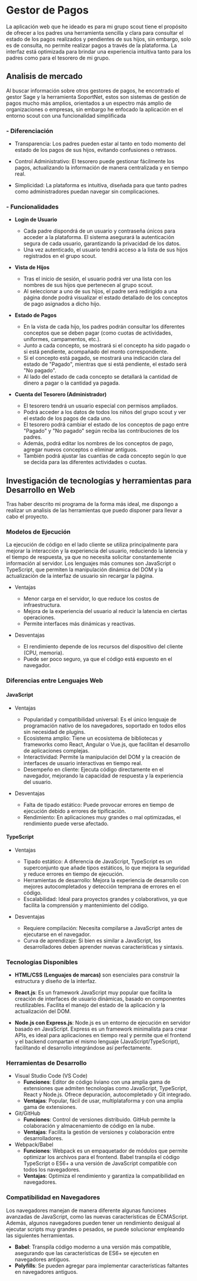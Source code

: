 # Gestor de Pagos

La aplicación web que he ideado es para mi grupo scout tiene el propósito de ofrecer a los padres una herramienta sencilla y clara para consultar el estado de los pagos realizados y pendientes de sus hijos, sin embargo, solo es de consulta, no permite realizar pagos a través de la plataforma. La interfaz está optimizada para brindar una experiencia intuitiva tanto para los padres como para el tesorero de mi grupo.

## Analisis de mercado

Al buscar información sobre otros gestores de pagos, he encontrado el gestor Sage y la herramienta SoportNet, estos son sistemas de gestión de pagos mucho más amplios, orientados a un espectro más amplio de organizaciones o empresas, sin embargo he enfocado la aplicación en el entorno scout con una funcionalidad simplificada

### - Diferenciación

 - Transparencia: Los padres pueden estar al tanto en todo momento del estado de los pagos de sus hijos, evitando confusiones o retrasos.

 - Control Administrativo: El tesorero puede gestionar fácilmente los pagos, actualizando la información de manera centralizada y en tiempo real.

 - Simplicidad: La plataforma es intuitiva, diseñada para que tanto padres como administradores puedan navegar sin complicaciones.

### - Funcionalidades

 - **Login de Usuario**

    - Cada padre dispondrá de un usuario y contraseña únicos para acceder a la plataforma. El sistema asegurará la autenticación segura de cada usuario, garantizando la privacidad de los datos.
    - Una vez autenticado, el usuario tendrá acceso a la lista de sus hijos registrados en el grupo scout.

 - **Vista de Hijos**

    - Tras el inicio de sesión, el usuario podrá ver una lista con los nombres de sus hijos que pertenecen al grupo scout.
    - Al seleccionar a uno de sus hijos, el padre será redirigido a una página donde podrá visualizar el estado detallado de los conceptos de pago asignados a dicho hijo.

 - **Estado de Pagos**

    - En la vista de cada hijo, los padres podrán consultar los diferentes conceptos que se deben pagar (como cuotas de actividades, uniformes, campamentos, etc.).
    - Junto a cada concepto, se mostrará si el concepto ha sido pagado o si está pendiente, acompañado del monto correspondiente.
    - Si el concepto está pagado, se mostrará una indicación clara del estado de "Pagado", mientras que si está pendiente, el estado será "No pagado".
    - Al lado del estado de cada concepto se detallará la cantidad de dinero a pagar o la cantidad ya pagada.

 - **Cuenta del Tesorero (Administrador)**

    - El tesorero tendrá un usuario especial con permisos ampliados.
    - Podrá acceder a los datos de todos los niños del grupo scout y ver el estado de los pagos de cada uno.
    - El tesorero podrá cambiar el estado de los conceptos de pago entre "Pagado" y "No pagado" según reciba las contribuciones de los padres.
    - Además, podrá editar los nombres de los conceptos de pago, agregar nuevos conceptos o eliminar antiguos.
    - También podrá ajustar las cuantías de cada concepto según lo que se decida para las diferentes actividades o cuotas.

## Investigación de tecnologías y herramientas para Desarrollo en Web

Tras haber descrito mi programa de la forma más ideal, me dispongo a realizar un analisis de las herramientas que puedo disponer para llevar a cabo el proyecto.

### Modelos de Ejecución

La ejecución de código en el lado cliente se utiliza principalmente para mejorar la interacción y la experiencia del usuario, reduciendo la latencia y el tiempo de respuesta, ya que no necesita solicitar constantemente información al servidor. Los lenguajes más comunes son JavaScript o TypeScript, que permiten la manipulación dinámica del DOM y la actualización de la interfaz de usuario sin recargar la página.

 - Ventajas

    - Menor carga en el servidor, lo que reduce los costos de infraestructura.
    - Mejora de la experiencia del usuario al reducir la latencia en ciertas operaciones.
    - Permite interfaces más dinámicas y reactivas.

 - Desventajas

    - El rendimiento depende de los recursos del dispositivo del cliente (CPU, memoria).
    - Puede ser poco seguro, ya que el código está expuesto en el navegador.

### Diferencias entre Lenguajes Web

####  JavaScript

- Ventajas

    - Popularidad y compatibilidad universal: Es el único lenguaje de programación nativo de los navegadores, soportado en todos ellos sin necesidad de plugins.
    - Ecosistema amplio: Tiene un ecosistema de bibliotecas y frameworks como React, Angular o Vue.js, que facilitan el desarrollo de aplicaciones complejas.
    - Interactividad: Permite la manipulación del DOM y la creación de interfaces de usuario interactivas en tiempo real.
    - Desempeño en cliente: Ejecuta código directamente en el navegador, mejorando la capacidad de respuesta y la experiencia del usuario.

- Desventajas

    - Falta de tipado estático: Puede provocar errores en tiempo de ejecución debido a errores de tipificación.
    - Rendimiento: En aplicaciones muy grandes o mal optimizadas, el rendimiento puede verse afectado.

#### TypeScript

- Ventajas

    - Tipado estático: A diferencia de JavaScript, TypeScript es un superconjunto que añade tipos estáticos, lo que mejora la seguridad y reduce errores en tiempo de ejecución.
    - Herramientas de desarrollo: Mejora la experiencia de desarrollo con mejores autocompletados y detección temprana de errores en el código.
    - Escalabilidad: Ideal para proyectos grandes y colaborativos, ya que facilita la comprensión y mantenimiento del código.

- Desventajas

    - Requiere compilación: Necesita compilarse a JavaScript antes de ejecutarse en el navegador.
    - Curva de aprendizaje: Si bien es similar a JavaScript, los desarrolladores deben aprender nuevas características y sintaxis.

### Tecnologías Disponibles

 - **HTML/CSS (Lenguajes de marcas)** son esenciales para construir la estructura y diseño de la interfaz.

 - **React.js**: Es un framework JavaScript muy popular que facilita la creación de interfaces de usuario dinámicas, basado en componentes reutilizables. Facilita el manejo del estado de la aplicación y la actualización del DOM.

 - **Node.js con Express.js**: Node.js es un entorno de ejecución en servidor basado en JavaScript. Express es un framework minimalista para crear APIs, es ideal para aplicaciones en tiempo real y permite que el frontend y el backend compartan el mismo lenguaje (JavaScript/TypeScript), facilitando el desarrollo integrándose así perfectamente.

### Herramientas de Desarrollo

- Visual Studio Code (VS Code)
    - **Funciones**: Editor de código liviano con una amplia gama de extensiones que admiten tecnologías como JavaScript, TypeScript, React y Node.js. Ofrece depuración, autocompletado y Git integrado.
    - **Ventajas**: Popular, fácil de usar, multiplataforma y con una amplia gama de extensiones.
- Git/GitHub
    - **Funciones**: Control de versiones distribuido. GitHub permite la colaboración y almacenamiento de código en la nube.
    - **Ventajas**: Facilita la gestión de versiones y colaboración entre desarrolladores.
- Webpack/Babel
    - **Funciones**: Webpack es un empaquetador de módulos que permite optimizar los archivos para el frontend. Babel transpila el código TypeScript o ES6+ a una versión de JavaScript compatible con todos los navegadores.
    - **Ventajas**: Optimiza el rendimiento y garantiza la compatibilidad en navegadores.

### Compatibilidad en Navegadores

Los navegadores manejan de manera diferente algunas funciones avanzadas de JavaScript, como las nuevas características de ECMAScript. Además, algunos navegadores pueden tener un rendimiento desigual al ejecutar scripts muy grandes o pesados, se puede solucionar empleando las siguientes herramientas.

 - **Babel**: Transpila código moderno a una versión más compatible, asegurando que las características de ES6+ se ejecuten en navegadores antiguos.
 - **Polyfills**: Se pueden agregar para implementar características faltantes en navegadores antiguos.